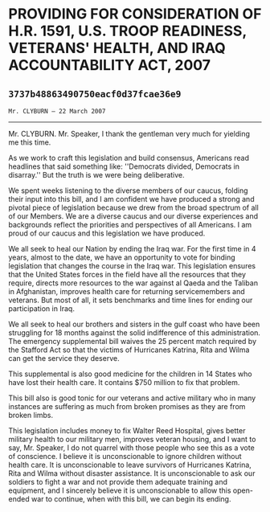# PROVIDING FOR CONSIDERATION OF H.R. 1591, U.S. TROOP READINESS,  VETERANS' HEALTH, AND IRAQ ACCOUNTABILITY ACT, 2007
## `3737b48863490750eacf0d37fcae36e9`
`Mr. CLYBURN — 22 March 2007`

---


Mr. CLYBURN. Mr. Speaker, I thank the gentleman very much for 
yielding me this time.

As we work to craft this legislation and build consensus, Americans 
read headlines that said something like: ''Democrats divided, Democrats 
in disarray.'' But the truth is we were being deliberative.

We spent weeks listening to the diverse members of our caucus, 
folding their input into this bill, and I am confident we have produced 
a strong and pivotal piece of legislation because we drew from the 
broad spectrum of all of our Members. We are a diverse caucus and our 
diverse experiences and backgrounds reflect the priorities and 
perspectives of all Americans. I am proud of our caucus and this 
legislation we have produced.

We all seek to heal our Nation by ending the Iraq war. For the first 
time in 4 years, almost to the date, we have an opportunity to vote for 
binding legislation that changes the course in the Iraq war. This 
legislation ensures that the United States forces in the field have all 
the resources that they require, directs more resources to the war 
against al Qaeda and the Taliban in Afghanistan, improves health care 
for returning servicemembers and veterans. But most of all, it sets 
benchmarks and time lines for ending our participation in Iraq.

We all seek to heal our brothers and sisters in the gulf coast who 
have been struggling for 18 months against the solid indifference of 
this administration. The emergency supplemental bill waives the 25 
percent match required by the Stafford Act so that the victims of 
Hurricanes Katrina, Rita and Wilma can get the service they deserve.

This supplemental is also good medicine for the children in 14 States 
who have lost their health care. It contains $750 million to fix that 
problem.

This bill also is good tonic for our veterans and active military who 
in many instances are suffering as much from broken promises as they 
are from broken limbs.

This legislation includes money to fix Walter Reed Hospital, gives 
better military health to our military men, improves veteran housing, 
and I want to say, Mr. Speaker, I do not quarrel with those people who 
see this as a vote of conscience. I believe it is unconscionable to 
ignore children without health care. It is unconscionable to leave 
survivors of Hurricanes Katrina, Rita and Wilma without disaster 
assistance. It is unconscionable to ask our soldiers to fight a war and 
not provide them adequate training and equipment, and I sincerely 
believe it is unconscionable to allow this open-ended war to continue, 
when with this bill, we can begin its ending.
